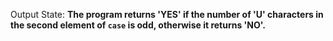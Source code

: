 Output State: **The program returns 'YES' if the number of 'U' characters in the second element of `case` is odd, otherwise it returns 'NO'.**